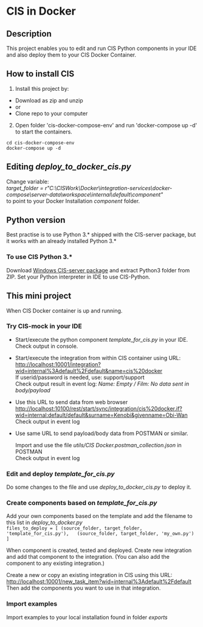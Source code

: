 # CIS in Docker

## Description  
This project enables you to edit and run CIS Python components in your IDE and also deploy them to your CIS Docker Container.  

## How to install CIS  

1) Install this project by:
* Download as zip and unzip 
* or
* Clone repo to your computer
2) Open folder 'cis-docker-compose-env' and run 'docker-compose up -d' to start the containers.
```shell
cd cis-docker-compose-env
docker-compose up -d
```

## Editing *deploy_to_docker_cis.py*

Change variable:  
*target_folder = r"C:\CISWork\Docker\integration-services\docker-compose\server-data\workspace\internal\default\component"*  
to point to your Docker Installation *component* folder.

## Python version

Best practise is to use Python 3.* shipped with the CIS-server package, but it works with an already installed Python 3.*  

### To use CIS Python 3.*

Download [Windows CIS-server package](http://www.siriusit.net/ciceron/is/v27/cis-2.7.8.0-9-1-20210915-1130.zip) and extract Python3 folder from ZIP. Set your Python interpreter in IDE to use CIS-Python.

## This mini project

When CIS Docker container is up and running.

### Try CIS-mock in your IDE

- Start/execute the python component *template_for_cis.py* in your IDE.  
Check output in console.  


- Start/execute the integration from within CIS container using URL:
  <http://localhost:10001/integration?wid=internal%3Adefault%2Fdefault&name=cis%20docker>    
  If userid/password is needed, use: support/support  
  Check output result in event log: *Name: Empty / Film: No data sent in body/payload*    


- Use this URL to send data from web browser  
  <http://localhost:10100/rest/start/sync/integration/cis%20docker.if?wid=internal:default/default&surname=Kenobi&givenname=Obi-Wan>  
  Check output in event log  


- Use same URL to send payload/body data from POSTMAN or similar.

  Import and use the file *utils/CIS Docker.postman_collection.json* in POSTMAN  
  Check output in event log
  
### Edit and deploy *template_for_cis.py*

Do some changes to the file and use *deploy_to_docker_cis.py* to deploy it.

### Create components based on *template_for_cis.py*

Add your own components based on the template and add the filename to this list in *deploy_to_docker.py*  
`files_to_deploy = [
    (source_folder, target_folder, 'template_for_cis.py'),  
    (source_folder, target_folder, 'my_own.py')
]`

When component is created, tested and deployed. Create new integration and add that component to the integration. (You can also add the component to any existing integration.)  

Create a new or copy an existing integration in CIS using this URL:  
<http://localhost:10001/new_task_item?wid=internal%3Adefault%2Fdefault>  
Then add the components you want to use in that integration.

### Import examples
Import examples to your local installation found in folder *exports*
